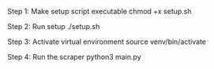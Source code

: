 Step 1: Make setup script executable
chmod +x setup.sh

Step 2: Run setup
./setup.sh

Step 3: Activate virtual environment
source venv/bin/activate

Step 4: Run the scraper
python3 main.py
